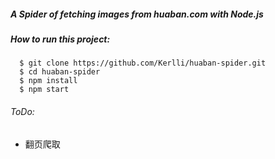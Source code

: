 ##### A Spider of fetching images from huaban.com with Node.js

##### How to run this project:

```shell
  $ git clone https://github.com/Kerlli/huaban-spider.git
  $ cd huaban-spider
  $ npm install
  $ npm start
```

###### ToDo:

* 翻页爬取
